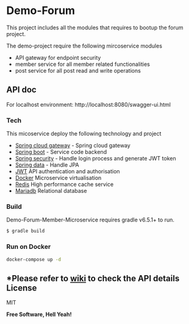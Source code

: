 # Demo-Forum

This project includes all the modules that requires to bootup the forum project.

The demo-project require the following mircoservice modules

  - API gateway for endpoint security
  - member service for all member related functionalities
  - post service for all post read and write operations

## API doc
For localhost environment: http://localhost:8080/swagger-ui.html

### Tech

This micoservice deploy the following technology and project

* [Spring cloud gateway] - Spring cloud gateway
* [Spring boot] - Service code backend
* [Spring security] - Handle login process and generate JWT token
* [Spring data] - Handle JPA
* [JWT] API authentication and authorisation
* [Docker] Microservice virtualisation
* [Redis] High performance cache service
* [Mariadb] Relational database

### Build

Demo-Forum-Member-Microservice requires gradle v6.5.1+ to run.

```sh
$ gradle build
```
### Run on Docker 
```sh
docker-compose up -d
```

*Please refer to [wiki](https://github.com/gstkenpo/demo-forum/wiki) to check the API details
License
----

MIT


**Free Software, Hell Yeah!**

[//]: # (These are reference links used in the body of this note and get stripped out when the markdown processor does its job. There is no need to format nicely because it shouldn't be seen. Thanks SO - http://stackoverflow.com/questions/4823468/store-comments-in-markdown-syntax)

   [Spring cloud gateway]: <https://spring.io/projects/spring-cloud-gateway>
   [Spring boot]: <https://spring.io/projects/spring-boot>
   [Spring data]: <https://spring.io/projects/spring-data>
   [Spring security]: <https://spring.io/projects/spring-security>
   [JWT]: <https://jwt.io/>
   [Docker]: <https://www.docker.com/>
   [Redis]: <https://redis.io/>
   [Mariadb]: <https://mariadb.org/>